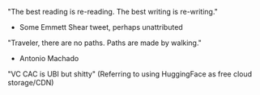 
"The best reading is re-reading. The best writing is re-writing."
- Some Emmett Shear tweet, perhaps unattributed

"Traveler, there are no paths. Paths are made by walking."
- Antonio Machado

"VC CAC is UBI but shitty"
(Referring to using HuggingFace as free cloud storage/CDN)